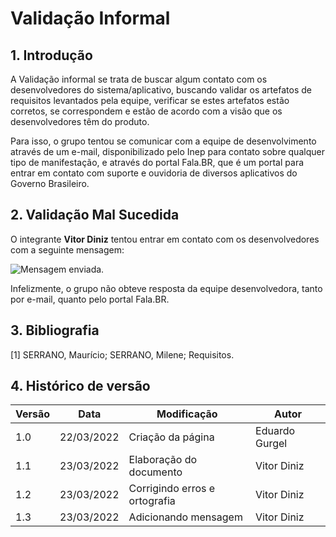 # Validação Informal

## 1. Introdução

A Validação informal se trata de buscar algum contato com os desenvolvedores do sistema/aplicativo, buscando validar os artefatos de requisitos levantados pela equipe, verificar se estes artefatos estão corretos, se correspondem e estão de acordo com a visão que os desenvolvedores têm do produto.

Para isso, o grupo tentou se comunicar com a equipe de desenvolvimento através de um e-mail, disponibilizado pelo Inep para contato sobre qualquer tipo de manifestação, e através do portal Fala.BR, que é um portal para entrar em contato com suporte e ouvidoria de diversos aplicativos do Governo Brasileiro.

## 2. Validação Mal Sucedida

O integrante **Vitor Diniz** tentou entrar em contato com os desenvolvedores com a seguinte mensagem:

<img src="../img/validacao_informal.png" alt="Mensagem enviada.">

Infelizmente, o grupo não obteve resposta da equipe desenvolvedora, tanto por e-mail, quanto pelo portal Fala.BR.

## 3. Bibliografia

[1] SERRANO, Maurício; SERRANO, Milene; Requisitos.

## 4. Histórico de versão

| Versão | Data       | Modificação                   | Autor          |
| ------ | ---------- | ----------------------------- | -------------- |
| 1.0    | 22/03/2022 | Criação da página             | Eduardo Gurgel |
| 1.1    | 23/03/2022 | Elaboração do documento       | Vitor Diniz    |
| 1.2    | 23/03/2022 | Corrigindo erros e ortografia | Vitor Diniz    |
| 1.3    | 23/03/2022 | Adicionando mensagem          | Vitor Diniz    |
